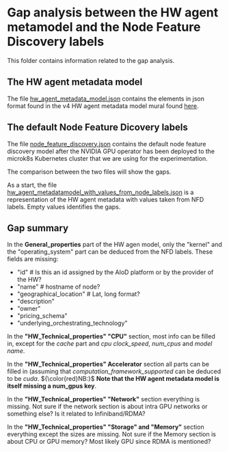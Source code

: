# Gap analysis between the HW agent metamodel and the Node Feature Discovery labels
This folder contains information related to the gap analysis.

## The HW agent metadata model
The file [hw_agent_metadata_model.json](https://github.com/arne-munch-ellingsen/AIOD-hw-agent/blob/main/gap_analysis/hw_agent_metadata_model.json) contains the elements in json format found in the v4 HW agent metadata model mural found [here](https://app.mural.co/t/iti1211/m/iti1211/1700755468143/3ec0180dcadfdb820520d34e8f6b16e3e877252b?sender=5a46dd89-6989-44b8-a18a-b0faa92d622d).

## The default Node Feature Dicovery labels
The file [node_feature_discovery.json](https://github.com/arne-munch-ellingsen/AIOD-hw-agent/blob/main/gap_analysis/node_feature_discovery.json) contains the default node feature discovery model after the NVIDIA GPU operator has been deployed to the microk8s Kubernetes cluster that we are using for the experimentation.

The comparison between the two files will show the gaps.

As a start, the file [hw_agent_metadatamodel_with_values_from_node_labels.json](https://github.com/arne-munch-ellingsen/AIOD-hw-agent/blob/main/gap_analysis/hw_agent_metadatamodel_with_values_from_node_labels.json) is a representation of the HW agent metadata with values taken from NFD labels. Empty values identifies the gaps.

## Gap summary
In the **General_properties** part of the HW agen model, only the "kernel" and the "operating_system" part can be deduced from the NFD labels. These fields are missing:
* "id"  # Is this an id assigned by the AIoD platform or by the provider of the HW?
* "name" # hostname of node?
* "geographical_location" # Lat, long format?
* "description"
* "owner"
* "pricing_schema"
* "underlying_orchestrating_technology"

In the **"HW_Technical_properties" "CPU"** section, most info can be filled in, except for the *cache* part and *cpu clock_speed*, *num_cpus* and *model name*.

In the **"HW_Technical_properties" Accelerator** section all parts can be filled in (assuming that *computation_framework_supported* can be deduced to be *cuda*. ${\color{red}NB:}$ **Note that the HW agent metadata model is itself missing a num_gpus key**.

In the **"HW_Technical_properties" "Network"** section everything is missing. Not sure if the network section is about intra GPU networks or something else? Is it related to Infiniband/RDMA?

In the **"HW_Technical_properties" "Storage" and "Memory"** section everything except the sizes are missing. Not sure if the Memory section is about CPU or GPU memory? Most likely GPU since RDMA is mentioned?
